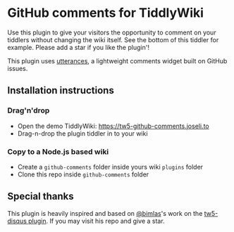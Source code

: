 # GitHub comments for TiddlyWiki
Use this plugin to give your visitors the opportunity to comment on your tiddlers without changing the wiki itself. See the bottom of this tiddler for example. Please add a star if you like the plugin'!

This plugin uses [utterances](https://utteranc.es/), a lightweight comments widget built on GitHub issues.

## Installation instructions

### Drag'n'drop
- Open the demo TiddlyWiki: https://tw5-github-comments.joseli.to
- Drag-n-drop the plugin tiddler in to your wiki

### Copy to a Node.js based wiki
- Create a `github-comments` folder inside yours wiki `plugins` folder
- Clone this repo inside `github-comments` folder

## Special thanks
This plugin is heavily inspired and based on [@bimlas](https://github.com/bimlas/tw5-disqus)'s work on the [tw5-disqus plugin](https://github.com/bimlas/tw5-disqus). If you may visit his repo and give a star.